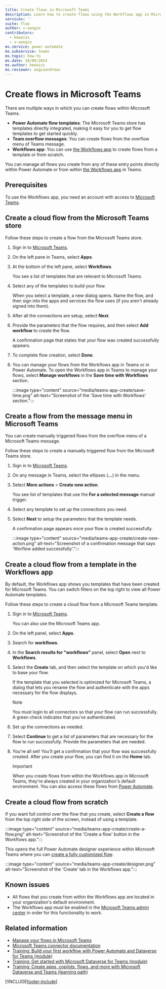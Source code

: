 ```yaml
---
title: Create flows in Microsoft Teams
description: Learn how to create flows using the Workflows app in Microsoft Teams
services: ''
suite: flow
author: v-aangie
contributors:
  - kewaiss
  - v-aangie
ms.service: power-automate
ms.subservice: teams
ms.topic: how-to
ms.date: 10/09/2024
ms.author: kewaiss
ms.reviewer: angieandrews
---
```


# Create flows in Microsoft Teams

There are multiple ways in which you can create flows within Microsoft Teams.

- **Power Automate flow templates**: The Microsoft Teams store has templates directly integrated, making it easy for you to get flow templates to get started quickly.
- **Team overflow messages**: You can create flows from the overflow menu of Teams message.
- **Workflows app**: You can use [the Workflows app](./install-teams-app.md) to create flows from a template or from scratch.

You can manage all flows you create from any of these entry points directly within Power Automate or from within [the Workflows app](./install-teams-app.md) in Teams.

## Prerequisites

To use the Workflows app, you need an account with access to [Microsoft Teams](https://teams.microsoft.com).

## Create a cloud flow from the Microsoft Teams store

Follow these steps to create a flow from the Microsoft Teams store.

1. Sign in to [Microsoft Teams](https://teams.microsoft.com).
1. On the left pane in Teams, select **Apps**.
1. At the bottom of the left pane, select **Workflows**.

   You see a list of templates that are relevant to Microsoft Teams.

1. Select any of the templates to build your flow.

   When you select a template, a new dialog opens. Name the flow, and then sign into the apps and services the flow uses (if you aren't already signed into them).

1. After all the connections are setup, select **Next**.
1. Provide the parameters that the flow requires, and then select **Add workflow** to create the flow.

    A confirmation page that states that your flow was created successfully appears.

1. To complete flow creation, select **Done**.
1. You can manage your flows from the Workflows app in Teams or in Power Automate. To open the Workflows app in Teams to manage your flows, select **Manage workflows** in the **Save time with Workflows** section.

    :::image type="content" source="media/teams-app-create/save-time.png" alt-text="Screenshot of the 'Save time with Workflows' section.":::

## Create a flow from the message menu in Microsoft Teams

You can create manually triggered flows from the overflow menu of a Microsoft Teams message.

Follow these steps to create a manually triggered flow from the Microsoft Teams store.

1. Sign in to [Microsoft Teams](https://teams.microsoft.com).
1. On any message in Teams, select the ellipses (**...**) in the menu.
1. Select **More actions** > **Create new action**.

   You see list of templates that use the **For a selected message** manual trigger.

1. Select any template to set up the connections you need.
1. Select **Next** to setup the parameters that the template needs.

    A confirmation page appears once your flow is created successfully.

    :::image type="content" source="media/teams-app-create/create-new-action.png" alt-text="Screenshot of a confirmation message that says 'Worflow added successfully'.":::

## Create a cloud flow from a template in the Workflows app

By default, the Workflows app shows you templates that have been created for Microsoft Teams. You can switch filters on the top right to view all Power Automate templates.

Follow these steps to create a cloud flow from a Microsoft Teams template.

1. Sign in to [Microsoft Teams](https://Teams.Microsoft.com).

    You can also use the Microsoft Teams app.

1. On the left panel, select **Apps**.
1. Search for **workflows**.
1. In the **Search results for "workflows"** panel, select **Open** next to **Workflows**.
1. Select the **Create** tab, and then select the template on which you'd like to base your flow.

    If the template that you selected is optimized for Microsoft Teams, a dialog that lets you rename the flow and authenticate with the apps necessary for the flow displays.
  
   > [!NOTE]
   > You must login to all connectors so that your flow can run successfully. A green check indicates that you've authenticated.

1. Set up the connections as needed.
1. Select **Continue** to get a list of parameters that are necessary for the flow to run successfully. Provide the parameters that are needed.
1. You're all set! You'll get a confirmation that your flow was successfully created. After you create your flow, you can find it on the **Home** tab.

    > [!IMPORTANT]
    > When you create flows from within the Workflows app in Microsoft Teams, they're always created in your organization's default environment. You can also access these flows from [Power Automate](https://make.powerautomate.com).

## Create a cloud flow from scratch

If you want full control over the flow that you create, select **Create a flow** from the top right side of the screen, instead of using a template.

:::image type="content" source="media/teams-app-create/create-a-flow.png" alt-text="Screenshot of the 'Create a flow' button in the Workflows app.":::

This opens the full Power Automate designer experience within Microsoft Teams where you can [create a fully customized flow](../get-started-logic-flow.md).

:::image type="content" source="media/teams-app-create/designer.png" alt-text="Screenshot of the 'Create' tab in the Workflows app.":::

## Known issues

- All flows that you create from within the Workflows app are located in your organization's default environment.
- The Workflows app must be enabled in the [Microsoft Teams admin center](https://admin.teams.microsoft.com/policies/manage-apps) in order for this functionality to work.

## Related information

- [Manage your flows in Microsoft Teams](./teams-app-home.md)
- [Microsoft Teams connector documentation](/connectors/teams/)
- [Training: Build your first workflow with Power Automate and Dataverse for Teams (module)](/training/modules/build-first-workflow/)
- [Training: Get started with Microsoft Dataverse for Teams (module)](/training/modules/get-started-dataverse-teams/)
- [Training: Create apps, copilots, flows, and more with Microsoft Dataverse and Teams (learning path)](/training/paths/work-power-platform-teams/)

[!INCLUDE[footer-include](../includes/footer-banner.md)]
